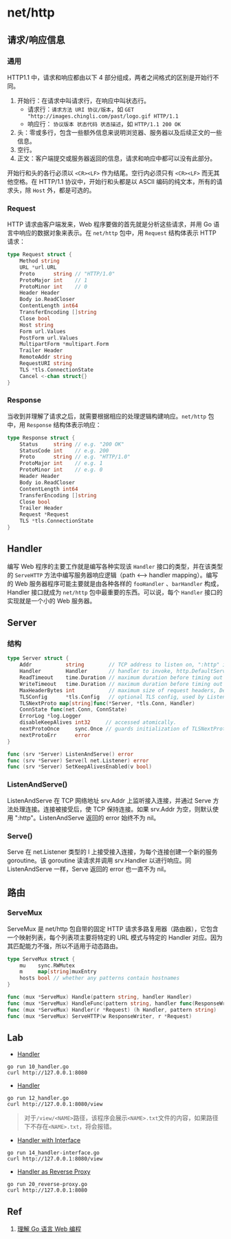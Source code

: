# net/http

## 请求/响应信息

### 通用

HTTP1.1 中，请求和响应都由以下 4 部分组成，两者之间格式的区别是开始行不同。

1. 开始行：在请求中叫请求行，在响应中叫状态行。
   - 请求行：`请求方法 URI 协议/版本`，如 `GET "http://images.chingli.com/past/logo.gif HTTP/1.1`
   - 响应行： `协议版本 状态代码 状态描述`，如 `HTTP/1.1 200 OK`
2. 头：零或多行，包含一些额外信息来说明浏览器、服务器以及后续正文的一些信息。
3. 空行。
4. 正文：客户端提交或服务器返回的信息，请求和响应中都可以没有此部分。

开始行和头的各行必须以 `<CR><LF>` 作为结尾。空行内必须只有 `<CR><LF>` 而无其他空格。在 HTTP/1.1 协议中，开始行和头都是以 ASCII 编码的纯文本，所有的请求头，除 `Host` 外，都是可选的。

### Request

HTTP 请求由客户端发来，Web 程序要做的首先就是分析这些请求，并用 Go 语言中响应的数据对象来表示。在 `net/http` 包中，用 `Request` 结构体表示 HTTP 请求：

```go
type Request struct {
    Method string
    URL *url.URL
    Proto      string // "HTTP/1.0"
    ProtoMajor int    // 1
    ProtoMinor int    // 0
    Header Header
    Body io.ReadCloser
    ContentLength int64
    TransferEncoding []string
    Close bool
    Host string
    Form url.Values
    PostForm url.Values
    MultipartForm *multipart.Form
    Trailer Header
    RemoteAddr string
    RequestURI string
    TLS *tls.ConnectionState
    Cancel <-chan struct{}
}
```

### Response

当收到并理解了请求之后，就需要根据相应的处理逻辑构建响应。`net/http` 包中，用 `Response` 结构体表示响应：

```go
type Response struct {
    Status     string // e.g. "200 OK"
    StatusCode int    // e.g. 200
    Proto      string // e.g. "HTTP/1.0"
    ProtoMajor int    // e.g. 1
    ProtoMinor int    // e.g. 0
    Header Header
    Body io.ReadCloser
    ContentLength int64
    TransferEncoding []string
    Close bool
    Trailer Header
    Request *Request
    TLS *tls.ConnectionState
}
```

## Handler

编写 Web 程序的主要工作就是编写各种实现该 `Handler` 接口的类型，并在该类型的 `ServeHTTP` 方法中编写服务器响应逻辑（path <--> handler mapping）。编写的 Web 服务器程序可能主要就是由各种各样的 `fooHandler` 、`barHandler` 构成，Handler 接口就成为 `net/http` 包中最重要的东西。可以说，每个 `Handler` 接口的实现就是一个小的 Web 服务器。

## Server

### 结构

```go
type Server struct {
    Addr           string        // TCP address to listen on, ":http" if empty
    Handler        Handler       // handler to invoke, http.DefaultServeMux if nil
    ReadTimeout    time.Duration // maximum duration before timing out read of the request
    WriteTimeout   time.Duration // maximum duration before timing out write of the response
    MaxHeaderBytes int           // maximum size of request headers, DefaultMaxHeaderBytes if 0
    TLSConfig      *tls.Config   // optional TLS config, used by ListenAndServeTLS
    TLSNextProto map[string]func(*Server, *tls.Conn, Handler)
    ConnState func(net.Conn, ConnState)
    ErrorLog *log.Logger
    disableKeepAlives int32     // accessed atomically.
    nextProtoOnce     sync.Once // guards initialization of TLSNextProto in Serve
    nextProtoErr      error
}

func (srv *Server) ListenAndServe() error
func (srv *Server) Serve(l net.Listener) error
func (srv *Server) SetKeepAlivesEnabled(v bool)
```

### ListenAndServe()

ListenAndServe 在 TCP 网络地址 srv.Addr 上监听接入连接，并通过 Serve 方法处理连接。连接被接受后，使 TCP 保持连接。如果 srv.Addr 为空，则默认使用 ":http"。ListenAndServe 返回的 error 始终不为 nil。

### Serve()

Serve 在 net.Listener 类型的 l 上接受接入连接，为每个连接创建一个新的服务 goroutine。该 goroutine 读请求并调用 srv.Handler 以进行响应。同 ListenAndServe 一样，Serve 返回的 error 也一直不为 nil。

## 路由

### ServeMux

ServeMux 是 net/http 包自带的固定 HTTP 请求多路复用器（路由器），它包含一个映射列表，每个列表项主要将特定的 URL 模式与特定的 Handler 对应。因为其匹配能力不强，所以不适用于动态路由。

```go
type ServeMux struct {
    mu    sync.RWMutex
    m     map[string]muxEntry
    hosts bool // whether any patterns contain hostnames
}

func (mux *ServeMux) Handle(pattern string, handler Handler)
func (mux *ServeMux) HandleFunc(pattern string, handler func(ResponseWriter, *Request))
func (mux *ServeMux) Handler(r *Request) (h Handler, pattern string)
func (mux *ServeMux) ServeHTTP(w ResponseWriter, r *Request)
```

## Lab

- [Handler](10_handler.go)

```shell
go run 10_handler.go
curl http://127.0.0.1:8080
```

- [Handler](12_handler.go)

```shell
go run 12_handler.go
curl http://127.0.0.1:8080/view
```

> 对于`/view/<NAME>`路径，该程序会展示`<NAME>.txt`文件的内容，如果路径下不存在`<NAME>.txt`，将会报错。

- [Handler with Interface](14_handler-interface.go)

```shell
go run 14_handler-interface.go
curl http://127.0.0.1:8080/view
```

- [Handler as Reverse Proxy](20_reverse-proxy.go)

```shell
go run 20_reverse-proxy.go
curl http://127.0.0.1:8080
```

## Ref

1. [理解 Go 语言 Web 编程](https://chingli.com/coding/understanding-go-web-app.html)
